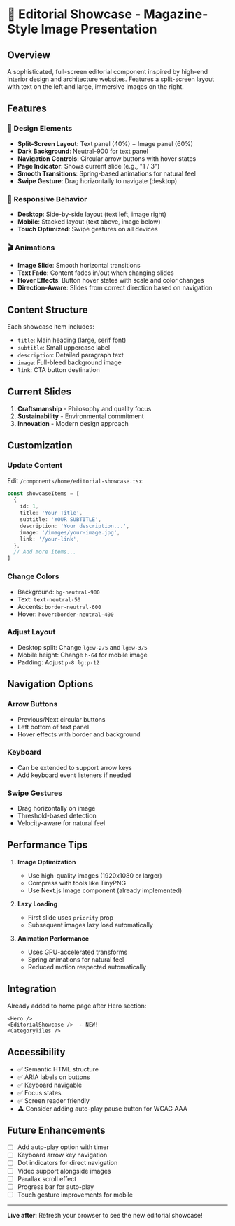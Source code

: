 # 📸 Editorial Showcase - Magazine-Style Image Presentation

## Overview
A sophisticated, full-screen editorial component inspired by high-end interior design and architecture websites. Features a split-screen layout with text on the left and large, immersive images on the right.

## Features

### 🎨 Design Elements
- **Split-Screen Layout**: Text panel (40%) + Image panel (60%)
- **Dark Background**: Neutral-900 for text panel
- **Navigation Controls**: Circular arrow buttons with hover states
- **Page Indicator**: Shows current slide (e.g., "1 / 3")
- **Smooth Transitions**: Spring-based animations for natural feel
- **Swipe Gesture**: Drag horizontally to navigate (desktop)

### 📱 Responsive Behavior
- **Desktop**: Side-by-side layout (text left, image right)
- **Mobile**: Stacked layout (text above, image below)
- **Touch Optimized**: Swipe gestures on all devices

### 🎬 Animations
- **Image Slide**: Smooth horizontal transitions
- **Text Fade**: Content fades in/out when changing slides
- **Hover Effects**: Button hover states with scale and color changes
- **Direction-Aware**: Slides from correct direction based on navigation

## Content Structure

Each showcase item includes:
- `title`: Main heading (large, serif font)
- `subtitle`: Small uppercase label
- `description`: Detailed paragraph text
- `image`: Full-bleed background image
- `link`: CTA button destination

## Current Slides

1. **Craftsmanship** - Philosophy and quality focus
2. **Sustainability** - Environmental commitment
3. **Innovation** - Modern design approach

## Customization

### Update Content
Edit `/components/home/editorial-showcase.tsx`:

```typescript
const showcaseItems = [
  {
    id: 1,
    title: 'Your Title',
    subtitle: 'YOUR SUBTITLE',
    description: 'Your description...',
    image: '/images/your-image.jpg',
    link: '/your-link',
  },
  // Add more items...
]
```

### Change Colors
- Background: `bg-neutral-900`
- Text: `text-neutral-50`
- Accents: `border-neutral-600`
- Hover: `hover:border-neutral-400`

### Adjust Layout
- Desktop split: Change `lg:w-2/5` and `lg:w-3/5`
- Mobile height: Change `h-64` for mobile image
- Padding: Adjust `p-8 lg:p-12`

## Navigation Options

### Arrow Buttons
- Previous/Next circular buttons
- Left bottom of text panel
- Hover effects with border and background

### Keyboard
- Can be extended to support arrow keys
- Add keyboard event listeners if needed

### Swipe Gestures
- Drag horizontally on image
- Threshold-based detection
- Velocity-aware for natural feel

## Performance Tips

1. **Image Optimization**
   - Use high-quality images (1920x1080 or larger)
   - Compress with tools like TinyPNG
   - Use Next.js Image component (already implemented)

2. **Lazy Loading**
   - First slide uses `priority` prop
   - Subsequent images lazy load automatically

3. **Animation Performance**
   - Uses GPU-accelerated transforms
   - Spring animations for natural feel
   - Reduced motion respected automatically

## Integration

Already added to home page after Hero section:

```tsx
<Hero />
<EditorialShowcase />  ← NEW!
<CategoryTiles />
```

## Accessibility

- ✅ Semantic HTML structure
- ✅ ARIA labels on buttons
- ✅ Keyboard navigable
- ✅ Focus states
- ✅ Screen reader friendly
- ⚠️ Consider adding auto-play pause button for WCAG AAA

## Future Enhancements

- [ ] Add auto-play option with timer
- [ ] Keyboard arrow key navigation
- [ ] Dot indicators for direct navigation
- [ ] Video support alongside images
- [ ] Parallax scroll effect
- [ ] Progress bar for auto-play
- [ ] Touch gesture improvements for mobile

---

**Live after**: Refresh your browser to see the new editorial showcase!
